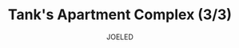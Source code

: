 ---
media: "images/rounds/round_2/tanks_apartment_3.png"
media_type: image
type: art
title: Tank's Apartment Complex (3/3)
author: [JOELED]
desc: Tank Transfer's completed housing block for the colony.
---